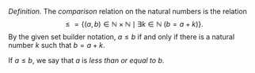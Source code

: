 *Definition.* The *comparison* relation on the natural numbers is the relation $$\mathrel{\leq}{}=\{(a,b)\in \mathbb{N}\times \mathbb{N}\mid \exists k\in \mathbb{N} \ (b=a+k)\}.$$By the given set builder notation, $a\leq b$ if and only if there is a natural number $k$ such that $b=a+k$.

If $a\leq b$, we say that $a$ is *less than or equal to* $b$.